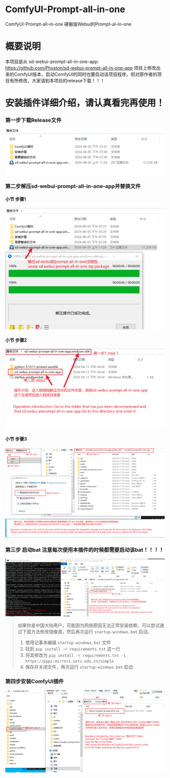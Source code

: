 # ComfyUI-Prompt-all-in-one
ComfyUI-Prompt-all-in-one 硬搬版Webui的Prompt-al-in-one

# 概要说明
本项目是从 sd-webui-prompt-all-in-one-app: https://github.com/Physton/sd-webui-prompt-all-in-one-app 项目上修改出来的ComfyUI版本，启动ComfyUI的同时也要启动该项目程序，但对原作者的项目有所修改，大家请到本项目的release下载！！！

# 安装插件详细介绍，请认真看完再使用！
### 第一步下载Release文件
![](https://github.com/weilin9999/ComfyUI-Prompt-all-in-one/blob/master/step/1.png)
### 第二步解压sd-webui-prompt-all-in-one-app并替换文件
#### 小节 步骤1
![](https://github.com/weilin9999/ComfyUI-Prompt-all-in-one/blob/master/step/2.png)
#### 小节 步骤2
![](https://github.com/weilin9999/ComfyUI-Prompt-all-in-one/blob/master/step/3.png)
#### 小节 步骤3
![](https://github.com/weilin9999/ComfyUI-Prompt-all-in-one/blob/master/step/4.png)
### 第三步 启动bat 注意每次使用本插件的时候都需要启动该bat！！！！
![](https://github.com/weilin9999/ComfyUI-Prompt-all-in-one/blob/master/step/5.png)

> 如果你是中国大陆用户，可能因为网络原因无法正常安装依赖，可以尝试通过下面方法修改镜像源，然后再次运行 `startup-windows.bat` 启动。
> 1. 使用记事本编辑 `startup-windows.bat` 文件
> 2. 找到 `pip install -r requirements.txt` 这一行
> 3. 将其修改为 `pip install -r requirements.txt -i https://pypi.mirrors.ustc.edu.cn/simple`
> 4. 保存并关闭文件，再次运行 `startup-windows.bat` 启动
### 第四步安装ComfyUI插件
![](https://github.com/weilin9999/ComfyUI-Prompt-all-in-one/blob/master/step/6.png)

